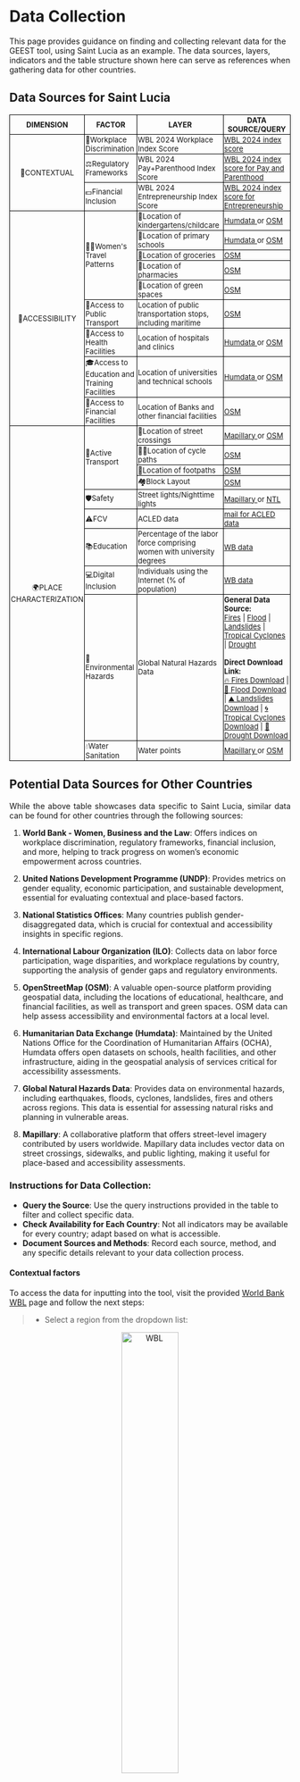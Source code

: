 # Data Collection

This page provides guidance on finding and collecting relevant data for the GEEST tool, using Saint Lucia as an example. The data sources, layers, indicators and the table structure shown here can serve as references when gathering data for other countries.

## Data Sources for Saint Lucia

<table style="border-collapse: collapse; width: 100%; font-size: small;">
  <tr>
    <th style="border: 1px solid black; padding: 1px; text-align: center;"><b>DIMENSION</b></th>
    <th style="border: 1px solid black; padding: 1px; text-align: center;"><b>FACTOR</b></th>
    <th style="border: 1px solid black; padding: 1px; text-align: center;"><b>LAYER</b></th>
    <th style="border: 1px solid black; padding: 1px; text-align: center;"><b>DATA SOURCE/QUERY</b></th>
  </tr>
  
  <!-- Contextual Section with Merged DIMENSION Cell -->

  <tr>
    <td rowspan="3" style="border: 1px solid black; padding: 1px; text-align: center; ">📝CONTEXTUAL</td>
    <td style="border: 1px solid black; padding: 1px; text-align: left; ">🏢Workplace Discrimination</td>
    <td style="border: 1px solid black; padding: 1px; text-align: left; ">WBL 2024 Workplace Index Score</td>
<td style="border: 1px solid black; padding: 1px; text-align: left;">
    <a href="https://wbl.worldbank.org/en/wbl" target="_blank">
        WBL 2024 index score
    </a>
</td>

  </tr>
  <tr>
    <td style="border: 1px solid black; padding: 1px; text-align: left; ">⚖️Regulatory Frameworks</td>
    <td style="border: 1px solid black; padding: 1px; text-align: left; ">WBL 2024 Pay+Parenthood Index Score</td>
    <td style="border: 1px solid black; padding: 1px; text-align: left;">
    <a href="https://wbl.worldbank.org/en/wbl" target="_blank">
        WBL 2024 index score for Pay and Parenthood 
    </a>
  </tr>
  <tr>
    <td style="border: 1px solid black; padding: 1px; text-align: left; ">💵Financial Inclusion</td>
    <td style="border: 1px solid black; padding: 1px; text-align: left; ">WBL 2024 Entrepreneurship Index Score</td>
 <td style="border: 1px solid black; padding: 1px; text-align: left;">
    <a href="https://wbl.worldbank.org/en/wbl" target="_blank">
        WBL 2024 index score for Entrepreneurship
    </a>
  </tr>
  
  <!-- Accessibility Section with Merged DIMENSION Cell -->
  <tr>
    <td rowspan="9" style="border: 1px solid black; padding: 1px; text-align: center; ">🚶ACCESSIBILITY</td>
    <td rowspan="5" style="border: 1px solid black; padding: 1px; text-align: left; ">🚶‍♀️Women's Travel Patterns</td>
    <td style="border: 1px solid black; padding: 1px; text-align: left; ">👶Location of kindergartens/childcare</td>
 <td style="border: 1px solid black; padding: 1px; text-align: left;">
    <a href="https://data.humdata.org/dataset" target="_blank">
        Humdata
    </a>
    or
    <a href="https://overpass-turbo.eu/?Q=[out:xml][timeout:25];{{geocodeArea:Saint%20Lucia}}->.area_0;(node[%22amenity%22=%22kindergarten%22](area.area_0);way[%22amenity%22=%22kindergarten%22](area.area_0);relation[%22amenity%22=%22kindergarten%22](area.area_0););(._;>;);out%20body;" target="_blank">
        OSM
    </a>
</td>
</tr>
  <tr>
    <td style="border: 1px solid black; padding: 1px; text-align: left; ">🏫Location of primary schools</td>
<td style="border: 1px solid black; padding: 1px; text-align: left;">
    <a href="https://data.humdata.org/dataset" target="_blank">
        Humdata
    </a>
   or
    <a href="https://overpass-turbo.eu/?Q=[out:xml][timeout:25];{{geocodeArea:Saint%20Lucia}}->.area_0;(node[%22amenity%22=%22school%22](area.area_0);way[%22amenity%22=%22school%22](area.area_0);relation[%22amenity%22=%22school%22](area.area_0););(._;>;);out%20body;" target="_blank">
        OSM
    </a>
</td>
  </tr>
  <tr>
    <td style="border: 1px solid black; padding: 1px; text-align: left; ">🛒Location of groceries</td>
<td style="border: 1px solid black; padding: 1px; text-align: left;">
    <a href="https://overpass-turbo.eu/?Q=[out:xml][timeout:25];{{geocodeArea:Saint%20Lucia}}->.area_0;(node[%22shop%22=%22greengrocer%22](area.area_0);way[%22shop%22=%22greengrocer%22](area.area_0);relation[%22shop%22=%22greengrocer%22](area.area_0););(._;>;);out%20body;" target="_blank">
        OSM
    </a>
</td>
  </tr>
  <tr>
    <td style="border: 1px solid black; padding: 1px; text-align: left; ">💊Location of pharmacies</td>
<td style="border: 1px solid black; padding: 1px; text-align: left;">
    <a href="https://overpass-turbo.eu/?Q=[out:xml][timeout:25];{{geocodeArea:Saint%20Lucia}}->.area_0;(node[%22amenity%22=%22pharmacy%22](area.area_0);way[%22amenity%22=%22pharmacy%22](area.area_0);relation[%22amenity%22=%22pharmacy%22](area.area_0););(._;>;);out%20body;" target="_blank">
        OSM
    </a>
</td>
  </tr>
  <tr>
    <td style="border: 1px solid black; padding: 1px; text-align: left; ">🌳Location of green spaces</td>
<td style="border: 1px solid black; padding: 1px; text-align: left;">
    <a href="https://overpass-turbo.eu/?Q=[out:xml][timeout:25];{{geocodeArea:Saint%20Lucia}}->.area_0;(node[%22leisure%22=%22park%22](area.area_0);node[%22boundary%22=%22national_park%22](area.area_0);way[%22leisure%22=%22park%22](area.area_0);way[%22boundary%22=%22national_park%22](area.area_0);relation[%22leisure%22=%22park%22](area.area_0);relation[%22boundary%22=%22national_park%22](area.area_0););(._;>;);out%20body;" target="_blank">
        OSM
    </a>
</td>
</tr>
  <tr>
    <td style="border: 1px solid black; padding: 1px; text-align: left; ">🚌Access to Public Transport</td>
    <td style="border: 1px solid black; padding: 1px; text-align: left; ">Location of public transportation stops, including maritime</td>
<td style="border: 1px solid black; padding: 1px; text-align: left;">
    <a href="https://overpass-turbo.eu/?Q=[out:xml][timeout:25];{{geocodeArea:Saint%20Lucia}}->.area_0;(node[%22public_transport%22=%22stop_position%22](area.area_0);node[%22public_transport%22=%22platform%22](area.area_0);node[%22public_transport%22=%22station%22](area.area_0);node[%22public_transport%22=%22stop_area%22](area.area_0);node[%22highway%22=%22bus_stop%22](area.area_0);node[%22highway%22=%22platform%22](area.area_0);way[%22public_transport%22=%22stop_position%22](area.area_0);way[%22public_transport%22=%22platform%22](area.area_0);way[%22public_transport%22=%22station%22](area.area_0);way[%22public_transport%22=%22stop_area%22](area.area_0);way[%22highway%22=%22bus_stop%22](area.area_0);way[%22highway%22=%22platform%22](area.area_0);relation[%22public_transport%22=%22stop_position%22](area.area_0);relation[%22public_transport%22=%22platform%22](area.area_0);relation[%22public_transport%22=%22station%22](area.area_0);relation[%22public_transport%22=%22stop_area%22](area.area_0);relation[%22highway%22=%22bus_stop%22](area.area_0);relation[%22highway%22=%22platform%22](area.area_0);node[%22amenity%22=%22ferry_terminal%22](area.area_0);way[%22amenity%22=%22ferry_terminal%22](area.area_0);relation[%22amenity%22=%22ferry_terminal%22](area.area_0););(._;>;);out%20body;" target="_blank">
        OSM
    </a>
</td>
</tr>
  <tr>
    <td style="border: 1px solid black; padding: 1px; text-align: left; ">🏥Access to Health Facilities</td>
    <td style="border: 1px solid black; padding: 1px; text-align: left; ">Location of hospitals and clinics</td>
<td style="border: 1px solid black; padding: 1px; text-align: left;">
    <a href="https://data.humdata.org/dataset" target="_blank">
        Humdata
    </a>
    or
    <a href="https://overpass-turbo.eu/?Q=[out:xml][timeout:25];{{geocodeArea:Saint%20Lucia}}->.area_0;(node[%22amenity%22=%22dentist%22](area.area_0);node[%22amenity%22=%22doctors%22](area.area_0);node[%22amenity%22=%22hospital%22](area.area_0);node[%22amenity%22=%22clinic%22](area.area_0);way[%22amenity%22=%22dentist%22](area.area_0);way[%22amenity%22=%22doctors%22](area.area_0);way[%22amenity%22=%22hospital%22](area.area_0);way[%22amenity%22=%22clinic%22](area.area_0);relation[%22amenity%22=%22dentist%22](area.area_0);relation[%22amenity%22=%22doctors%22](area.area_0);relation[%22amenity%22=%22hospital%22](area.area_0);relation[%22amenity%22=%22clinic%22](area.area_0););(._;>;);out%20body;" target="_blank">
        OSM
    </a>
</td>
</tr>
  <tr>
    <td style="border: 1px solid black; padding: 1px; text-align: left; ">🎓Access to Education and Training Facilities</td>
    <td style="border: 1px solid black; padding: 1px; text-align: left; ">Location of universities and technical schools</td>
<td style="border: 1px solid black; padding: 1px; text-align: left;">
    <a href="https://data.humdata.org/dataset" target="_blank">
        Humdata
    </a>
    or
    <a href="https://overpass-turbo.eu/?Q=[out:xml][timeout:25];{{geocodeArea:Saint%20Lucia}}->.area_0;(node[%22amenity%22=%22university%22](area.area_0);way[%22amenity%22=%22university%22](area.area_0);relation[%22amenity%22=%22university%22](area.area_0););(._;>;);out%20body;" target="_blank">
        OSM
    </a>
</td>
</tr>
  <tr>
    <td style="border: 1px solid black; padding: 1px; text-align: left; ">🏦Access to Financial Facilities</td>
    <td style="border: 1px solid black; padding: 1px; text-align: left; ">Location of Banks and other financial facilities</td>
<td style="border: 1px solid black; padding: 1px; text-align: left;">
    <a href="https://overpass-turbo.eu/?Q=[out:xml][timeout:25];{{geocodeArea:Saint%20Lucia}}->.area_0;(node[%22amenity%22=%22bank%22](area.area_0);node[%22office%22=%22financial%22](area.area_0);way[%22amenity%22=%22bank%22](area.area_0);way[%22office%22=%22financial%22](area.area_0);relation[%22amenity%22=%22bank%22](area.area_0);relation[%22office%22=%22financial%22](area.area_0););(._;>;);out%20body;" target="_blank">
        OSM
    </a>
</td>
</tr>
  
  <!-- Place Characterization Section with Merged DIMENSION Cell -->
  <tr>
    <td rowspan="10" style="border: 1px solid black; padding: 1px; text-align: center; ">🌍PLACE CHARACTERIZATION</td>
    <td rowspan="4" style="border: 1px solid black; padding: 1px; text-align: left; ">🚴Active Transport</td>
    <td style="border: 1px solid black; padding: 1px; text-align: left; ">🚸Location of street crossings</td>
<td style="border: 1px solid black; padding: 1px; text-align: left;">
    <a href="https://www.mapillary.com/developer/api-documentation/points" target="_blank">
        Mapillary
    </a>
   or
    <a href="https://overpass-turbo.eu/?Q=[out:xml][timeout:25];{{geocodeArea:Saint%20Lucia}}->.area_0;(node[%22highway%22=%22crossing%22](area.area_0);node[%22railway%22=%22crossing%22](area.area_0);way[%22highway%22=%22crossing%22](area.area_0);way[%22railway%22=%22crossing%22](area.area_0);relation[%22highway%22=%22crossing%22](area.area_0);relation[%22railway%22=%22crossing%22](area.area_0););(._;>;);out%20body;" target="_blank">
        OSM
    </a>
</td>
</tr>
  <tr>
    <td style="border: 1px solid black; padding: 1px; text-align: left; ">🚴‍♀️Location of cycle paths</td>
<td style="border: 1px solid black; padding: 1px; text-align: left;">
    <a href="https://overpass-turbo.eu/?Q=[out:xml][timeout:25];{{geocodeArea:Saint%20Lucia}}->.area_0;(node[%22highway%22=%22cycleway%22](area.area_0);node[%22highway%22=%22track%22](area.area_0);node[%22cycleway%22=%22track%22](area.area_0);node[%22cycleway%22=%22lane%22](area.area_0);node[%22cycleway%22=%22share_busway%22](area.area_0);node[%22cycleway%22=%22shared_lane%22](area.area_0);way[%22highway%22=%22cycleway%22](area.area_0);way[%22highway%22=%22track%22](area.area_0);way[%22cycleway%22=%22track%22](area.area_0);way[%22cycleway%22=%22lane%22](area.area_0);way[%22cycleway%22=%22share_busway%22](area.area_0);way[%22cycleway%22=%22shared_lane%22](area.area_0);relation[%22highway%22=%22cycleway%22](area.area_0);relation[%22highway%22=%22track%22](area.area_0);relation[%22cycleway%22=%22track%22](area.area_0);relation[%22cycleway%22=%22lane%22](area.area_0);relation[%22cycleway%22=%22share_busway%22](area.area_0);relation[%22cycleway%22=%22shared_lane%22](area.area_0););(._;>;);out%20body;" target="_blank">
        OSM
    </a>
</td>
</tr>
  <tr>
    <td style="border: 1px solid black; padding: 1px; text-align: left; ">👣Location of footpaths</td>
<td style="border: 1px solid black; padding: 1px; text-align: left;">
    <a href="https://overpass-turbo.eu/?Q=[out:xml][timeout:25];{{geocodeArea:Saint%20Lucia}}->.area_0;(node[%22highway%22=%22footway%22](area.area_0);way[%22highway%22=%22footway%22](area.area_0);relation[%22highway%22=%22footway%22](area.area_0););(._;>;);out%20body;" target="_blank">
        OSM
    </a>
</td>
</tr>
  <tr>
    <td style="border: 1px solid black; padding: 1px; text-align: left; ">🏘️Block Layout</td>
<td style="border: 1px solid black; padding: 1px; text-align: left;">
    <a href="https://overpass-turbo.eu/?Q=[out:xml][timeout:25];{{geocodeArea:Saint%20Lucia}}->.area_0;(node[%22landuse%22=%22residential%22](area.area_0);node[%22landuse%22=%22commercial%22](area.area_0);node[%22landuse%22=%22industrial%22](area.area_0);node[%22boundary%22=%22administrative%22](area.area_0);way[%22landuse%22=%22residential%22](area.area_0);way[%22landuse%22=%22commercial%22](area.area_0);way[%22landuse%22=%22industrial%22](area.area_0);way[%22boundary%22=%22administrative%22](area.area_0);relation[%22landuse%22=%22residential%22](area.area_0);relation[%22landuse%22=%22commercial%22](area.area_0);relation[%22landuse%22=%22industrial%22](area.area_0);relation[%22boundary%22=%22administrative%22](area.area_0););(._;>;);out%20body;" target="_blank">
        OSM
    </a>
</td>
</tr>
  <tr>
    <td style="border: 1px solid black; padding: 1px; text-align: left; ">🛡️Safety</td>
    <td style="border: 1px solid black; padding: 1px; text-align: left; ">Street lights/Nighttime lights</td>
<td style="border: 1px solid black; padding: 1px; text-align: left;">
    <a href="https://www.mapillary.com/developer/api-documentation/points" target="_blank">
        Mapillary
    </a>
   or
    <a href="https://eogdata.mines.edu/products/vnl/" target="_blank">
        NTL
    </a>
</td>
</tr>
  <tr>
    <td style="border: 1px solid black; padding: 1px; text-align: left; ">⚠️FCV</td>
    <td style="border: 1px solid black; padding: 1px; text-align: left; ">ACLED data</td>
<td style="border: 1px solid black; padding: 1px; text-align: left;">
    <a href="mailto:civanescu@worldbank.org">
      mail for ACLED data
    </a>
</td>
</tr>
  <tr>
    <td style="border: 1px solid black; padding: 1px; text-align: left; ">📚Education</td>
    <td style="border: 1px solid black; padding: 1px; text-align: left; ">Percentage of the labor force comprising women with university degrees</td>
<td style="border: 1px solid black; padding: 1px; text-align: left;">
    <a href="https://genderdata.worldbank.org/en/indicator/sl-tlf-zs?education=Advanced">
        WB data
    </a>
</td>
</tr>
  <tr>
    <td style="border: 1px solid black; padding: 1px; text-align: left; ">💻Digital Inclusion</td>
    <td style="border: 1px solid black; padding: 1px; text-align: left; ">Individuals using the Internet (% of population)</td>
<td style="border: 1px solid black; padding: 1px; text-align: left;">
    <a href="https://genderdata.worldbank.org/en/indicator/it-net-user-zs">
        WB data
    </a>
</td>
</tr>
  <tr>
  <td style="border: 1px solid black; padding: 1px; text-align: left;">🌋Environmental Hazards</td>
  <td style="border: 1px solid black; padding: 1px; text-align: left;">Global Natural Hazards Data</td>
  <td style="border: 1px solid black; padding: 1px; text-align: left;">
    <strong>General Data Source:</strong> <br>
    <a href="https://firms.modaps.eosdis.nasa.gov/active_fire/" target="_blank">Fires</a> | 
    <a href="https://app.mapx.org/?project=MX-5Z8-45E-K4I-SKH-75H&language=en&theme=color_light#4bf1789a-0cb9-49ef-b91f-a033f982d3d7" target="_blank">Flood</a> | 
    <a href="https://gpm.nasa.gov/landslides/projects.html" target="_blank">Landslides</a> | 
    <a href="https://develop.unepgrid.ch/en/datasetproxy/MX-E69IN-F14ZL-8UCLQ" target="_blank">Tropical Cyclones</a> | 
    <a href="https://spei.csic.es/spei_database/#map_name=spei06#map_position=1475" target="_blank">Drought</a>
    <br><br>
    <strong>Direct Download Link:</strong> <br>
    <a href="https://datacore.unepgrid.ch/geoserver/wesr_risk/wcs?service=WCS&Version=2.0.1&request=GetCoverage&coverageId=fires_density_total&outputCRS=EPSG:4326&format=GEOTIFF&compression=DEFLATE" target="_blank">🔥 Fires Download</a> | 
    <a href="https://datacore.unepgrid.ch/geoserver/wesr_risk/wcs?service=WCS&Version=2.0.1&request=GetCoverage&coverageId=fl_hazard_100_yrp&outputCRS=EPSG:4326&format=GEOTIFF&compression=DEFLATE" target="_blank">🌊 Flood Download</a> | 
    <a href="https://gpm.nasa.gov/sites/default/files/downloads/global-landslide-susceptibility-map-2-27-23.tif" target="_blank">⛰️ Landslides Download</a> | 
    <a href="https://datacore.unepgrid.ch/geoserver/wesr_risk/wcs?service=WCS&Version=2.0.1&request=GetCoverage&coverageId=cy_frequency&outputCRS=EPSG:4326&format=GEOTIFF&compression=DEFLATE" target="_blank">🌀 Tropical Cyclones Download</a> | 
    <a href="https://data.humdata.org/dataset/30b85665-4c3d-4dc3-b543-3a567a3dea37/resource/6744572e-d5d1-4033-9d64-c87dc565586a/download/global-drought-spei-1.5-return-period-100-years.tif" target="_blank">🌵 Drought Download</a>
  </td>
</tr>
  <tr>
    <td style="border: 1px solid black; padding: 1px; text-align: left; ">💧Water Sanitation</td>
    <td style="border: 1px solid black; padding: 1px; text-align: left; ">Water points</td>
<td style="border: 1px solid black; padding: 1px; text-align: left;">
    <a href="https://www.mapillary.com/developer/api-documentation/points" target="_blank">
        Mapillary
    </a>
    or
    <a href="https://overpass-turbo.eu/?Q=[out:xml][timeout:25];{{geocodeArea:Saint%20Lucia}}->.area_0;(node[%22emergency%22=%22fire_hydrant%22](area.area_0);node[%22emergency%22=%22water_tank%22](area.area_0);node[%22amenity%22=%22drinking_water%22](area.area_0);node[%22amenity%22=%22water_point%22](area.area_0);way[%22emergency%22=%22fire_hydrant%22](area.area_0);way[%22emergency%22=%22water_tank%22](area.area_0);way[%22amenity%22=%22drinking_water%22](area.area_0);way[%22amenity%22=%22water_point%22](area.area_0);relation[%22emergency%22=%22fire_hydrant%22](area.area_0);relation[%22emergency%22=%22water_tank%22](area.area_0);relation[%22amenity%22=%22drinking_water%22](area.area_0);relation[%22amenity%22=%22water_point%22](area.area_0););(._;>;);out%20body;" target="_blank">
        OSM
    </a>
</td>
</tr>
</table>

## Potential Data Sources for Other Countries

<p style="text-align: justify;">
While the above table showcases data specific to Saint Lucia, similar data can be found for other countries through the following sources:

1. **World Bank - Women, Business and the Law**: Offers indices on workplace discrimination, regulatory frameworks, financial inclusion, and more, helping to track progress on women’s economic empowerment across countries.

2. **United Nations Development Programme (UNDP)**: Provides metrics on gender equality, economic participation, and sustainable development, essential for evaluating contextual and place-based factors.

3. **National Statistics Offices**: Many countries publish gender-disaggregated data, which is crucial for contextual and accessibility insights in specific regions.

4. **International Labour Organization (ILO)**: Collects data on labor force participation, wage disparities, and workplace regulations by country, supporting the analysis of gender gaps and regulatory environments.

5. **OpenStreetMap (OSM)**: A valuable open-source platform providing geospatial data, including the locations of educational, healthcare, and financial facilities, as well as transport and green spaces. OSM data can help assess accessibility and environmental factors at a local level.

6. **Humanitarian Data Exchange (Humdata)**: Maintained by the United Nations Office for the Coordination of Humanitarian Affairs (OCHA), Humdata offers open datasets on schools, health facilities, and other infrastructure, aiding in the geospatial analysis of services critical for accessibility assessments.

7. **Global Natural Hazards Data**: Provides data on environmental hazards, including earthquakes, floods, cyclones, landslides, fires and others across regions. This data is essential for assessing natural risks and planning in vulnerable areas.

8. **Mapillary**: A collaborative platform that offers street-level imagery contributed by users worldwide. Mapillary data includes vector data on street crossings, sidewalks, and public lighting, making it useful for place-based and accessibility assessments.
</p>

### Instructions for Data Collection:
- **Query the Source**: Use the query instructions provided in the table to filter and collect specific data.
- **Check Availability for Each Country**: Not all indicators may be available for every country; adapt based on what is accessible.
- **Document Sources and Methods**: Record each source, method, and any specific details relevant to your data collection process.

#### Contextual factors

To access the data for inputting into the tool, visit the provided <a href="https://wbl.worldbank.org/en/wbl" target="_blank">World Bank WBL</a> page and follow the next steps:

> - Select a region from the dropdown list:

<p align="center">
<img 
    src="https://raw.githubusercontent.com/worldbank/GEEST/main/docs/images/new%20images/WBL.jpg" 
    alt="WBL" 
    style="width:45%;" 
    title="Click to enlarge" 
    onclick="window.open(this.src, '_blank')">
</p>

> - After selecting the country, the new webpage that opens provides the necessary information for input into the plugin. The data includes:
>   - WBL Index Score for the Workplace Discrimination factor.
>   - Pay and Parenthood scores for the Regulatory Frameworks factor.
>   - Entrepreneurship score for the Financial Inclusion factor.

<p align="center">
<img 
    src="https://raw.githubusercontent.com/worldbank/GEEST/main/docs/images/new%20images/WBL_data.jpg" 
    alt="WBL" 
    style="width:45%;" 
    title="Click to enlarge" 
    onclick="window.open(this.src, '_blank')">
</p>

#### Accessibility and Place Characterization factors
---
**1. Using Humdata source**

> - Visit the <a href="https://data.humdata.org/dataset" target="_blank">Humdata</a> webpage and search for the required factor to retrieve the necessary data for the tool as in the following example:
> - Search for "health facilities for Saint Lucia" in the search bar and click on the most relevant link to access the dataset:

<p align="center">
<img 
    src="https://raw.githubusercontent.com/worldbank/GEEST/main/docs/images/new%20images/Humdata_search.jpg" 
    alt="Humdata" 
    style="width:45%;" 
    title="Click to enlarge" 
    onclick="window.open(this.src, '_blank')">
</p>

> - In the newly opened webpage, scroll down until you reach the **Data and Resources** section and locate the dataset corresponding to shapefile point data and click on the Download button next to it:

<p align="center">
<img 
    src="https://raw.githubusercontent.com/worldbank/GEEST/main/docs/images/new%20images/Humdata_download.jpg" 
    alt="Humdata download" 
    style="width:45%;" 
    title="Click to enlarge" 
    onclick="window.open(this.src, '_blank')">
</p>

**2. Using OSM source**

> - Click on the links in the table provided above as in the following example (pharmacies):

<p align="center">
<img 
    src="https://raw.githubusercontent.com/worldbank/GEEST/main/docs/images/new%20images/OSM_link.jpg" 
    alt="OSM link" 
    style="width:45%;" 
    title="Click to enlarge" 
    onclick="window.open(this.src, '_blank')">
</p>

> - In the newly opened webpage, change the country selection to match your region.
> - Click on the **Run** button to load the available datasets, which will be displayed within the right map extent.
> - Click on the **Export** button.
> - In the new pop-up, under the **Data** section, click on the **download** button next to the **GeoJSON** format and save the dataset locally to your machine.
> - Open QGIS, add the downloaded data and export it as a shapefile format for further processing.

<p align="center">
<img 
    src="https://raw.githubusercontent.com/worldbank/GEEST/main/docs/images/new%20images/OSM_query.jpg" 
    alt="OSM query" 
    style="width:45%;" 
    title="Click to enlarge" 
    onclick="window.open(this.src, '_blank')">
</p>
